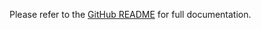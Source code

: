 <!-- README for NPM; the one for GitHub is in .github directory. -->

Please refer to the [GitHub README](https://github.com/ivan7237d/1log/tree/master/packages/console) for full documentation.
